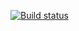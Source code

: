 [![Build status](https://ci.appveyor.com/api/projects/status/vv7apqormw50mtlh/branch/master?svg=true)](https://ci.appveyor.com/project/olga-maev/patterns2/branch/master)